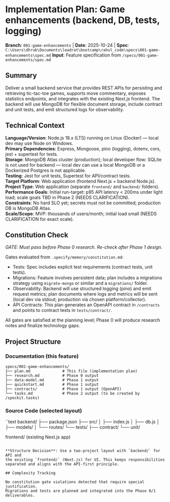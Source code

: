 # Implementation Plan: Game enhancements (backend, DB, tests, logging)

**Branch**: `001-game-enhancements` | **Date**: 2025-10-24 | **Spec**: `C:\Users\dhrub\Documents\leadrat\bootcamp\rahul_code\specs\001-game-enhancements\spec.md`
**Input**: Feature specification from `/specs/001-game-enhancements/spec.md`

## Summary

Deliver a small backend service that provides REST APIs for persisting and
retrieving tic-tac-toe games, supports move commentary, exposes statistics
endpoints, and integrates with the existing Next.js frontend. The backend
will use MongoDB for flexible document storage, include contract and unit
tests, and emit structured logs for observability.

## Technical Context

**Language/Version**: Node.js 18.x (LTS) running on Linux (Docker) — local dev
may use Node on Windows.  
**Primary Dependencies**: Express, Mongoose, pino (logging), dotenv, cors,
  jest + supertest for tests.  
**Storage**: MongoDB Atlas cluster (production); local developer flow: SQLite
  is not used for backend — local dev can use a local MongoDB or a Dockerized
  Postgres is not applicable.  
**Testing**: Jest for unit tests, Supertest for API/contract tests.  
**Target Platform**: Web application (frontend Next.js + backend Node.js).  
**Project Type**: Web application (separate `frontend/` and `backend/` folders).  
**Performance Goals**: Initial run-target: p95 API latency < 200ms under
  light load; scale goals TBD in Phase 2 (NEEDS CLARIFICATION).  
**Constraints**: No hard SLO yet; secrets must not be committed; production
  DB is MongoDB Atlas.  
**Scale/Scope**: MVP: thousands of users/month; initial load small (NEEDS
  CLARIFICATION for exact scale). 

## Constitution Check

*GATE: Must pass before Phase 0 research. Re-check after Phase 1 design.*

Gates evaluated from `.specify/memory/constitution.md`:

- Tests: Spec includes explicit test requirements (contract tests, unit tests).
- Migrations: Feature involves persistent data; plan includes a migrations
  strategy using `migrate-mongo` or similar and a `migrations/` folder.
- Observability: Backend will use structured logging (pino) and emit request
  metrics; plan documents where logs and metrics will be sent (local dev via
  stdout; production via chosen platform/collector).  
- API Contracts: This plan generates an OpenAPI contract in `/contracts` and
  points to contract tests in `tests/contract/`.

All gates are satisfied at the planning level; Phase 0 will produce research
notes and finalize technology gaps.

## Project Structure

### Documentation (this feature)

```text
specs/001-game-enhancements/
├── plan.md              # This file (implementation plan)
├── research.md          # Phase 0 output
├── data-model.md        # Phase 1 output
├── quickstart.md        # Phase 1 output
├── contracts/           # Phase 1 output (OpenAPI)
└── tasks.md             # Phase 2 output (to be created by /speckit.tasks)
```

### Source Code (selected layout)

``text
backend/
├── package.json
├── src/
│   ├── index.js
│   ├── db.js
│   ├── models/
│   └── routes/
└── tests/
    ├── contract/
    └── unit/

frontend/ (existing Next.js app)
```

**Structure Decision**: Use a two-project layout with `backend/` for API and
the existing `frontend/` (Next.js) for UI. This keeps responsibilities
separated and aligns with the API-first principle.

## Complexity Tracking

No constitution gate violations detected that require special justification.
Migrations and tests are planned and integrated into the Phase 0/1 deliverables.
